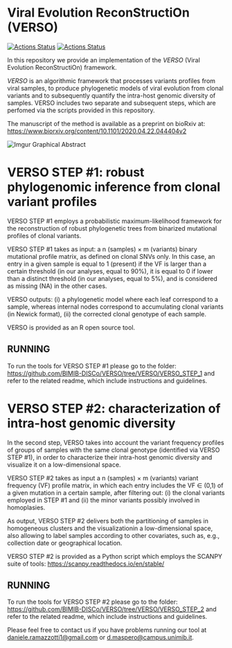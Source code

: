 Viral Evolution ReconStructiOn (VERSO)
================

[![Actions Status](https://github.com/BIMIB-DISCo/VERSO/workflows/check-master/badge.svg)](https://github.com/BIMIB-DISCo/VERSO/actions?query=workflow%3Acheck-master)
[![Actions Status](https://github.com/BIMIB-DISCo/VERSO/workflows/check-development/badge.svg)](https://github.com/BIMIB-DISCo/VERSO/actions?query=workflow%3Acheck-development)

In this repository we provide an implementation of the *VERSO* (Viral Evolution ReconStructiOn) framework. 

*VERSO* is an algorithmic framework that processes variants profiles from viral samples, to produce phylogenetic models of viral evolution from clonal variants and to subsequently quantify the intra-host genomic diversity of samples. VERSO includes two separate and subsequent steps, which are perfomed via the scripts provided in this repository. 

The manuscript of the method is available as a preprint on bioRxiv at: https://www.biorxiv.org/content/10.1101/2020.04.22.044404v2

![Imgur Graphical Abstract](https://github.com/BIMIB-DISCo/VERSO/blob/VERSO/graphical_abstract.png) 

# VERSO STEP #1: robust phylogenomic inference from clonal variant profiles
VERSO STEP #1 employs a probabilistic maximum-likelihood framework for the reconstruction of robust phylogenetic trees from binarized mutational profiles of clonal variants. 

VERSO STEP #1 takes as input:  a n (samples) × m (variants) binary mutational profile matrix, as defined on clonal SNVs only.  In this case, an entry in a given sample is equal to 1 (present) if the VF is larger than a certain threshold (in our analyses, equal to 90%), it is equal to 0 if lower than a distinct threshold (in our analyses, equal to 5%), and is considered as missing (NA) in the other cases.

VERSO outputs: (i) a phylogenetic model where each leaf correspond to a sample, whereas internal nodes correspond to accumulating clonal variants (in Newick format), (ii) the corrected clonal genotype of each sample.

VERSO is provided as an R open source tool. 

## RUNNING
To run the tools for VERSO STEP #1 please go to the folder: https://github.com/BIMIB-DISCo/VERSO/tree/VERSO/VERSO_STEP_1 and refer to the related readme, which include instructions and guidelines. 


# VERSO STEP #2: characterization of intra-host genomic diversity
In the second step, VERSO takes into account the variant frequency profiles of groups of samples with the same clonal genotype (identified via VERSO STEP #1), in order to characterize their intra-host genomic diversity and visualize it on a low-dimensional space. 

VERSO STEP #2 takes as input a n (samples) × m (variants) variant frequency (VF) profile matrix, in which each entry includes the VF ∈ (0,1) of a given mutation in a certain sample, after filtering out: (i) the clonal variants employed in STEP #1 and (ii) the minor variants possibly involved in homoplasies.

As output, VERSO STEP #2 delivers both the partitioning of samples in homogeneous clusters and the visualizationin a low-dimensional space, also allowing to label samples according to other covariates, such as, e.g., collection date or geographical location. 

VERSO STEP #2 is provided as a Python script which employs the SCANPY suite of tools: https://scanpy.readthedocs.io/en/stable/

## RUNNING
To run the tools for VERSO STEP #2 please go to the folder: https://github.com/BIMIB-DISCo/VERSO/tree/VERSO/VERSO_STEP_2 and refer to the related readme, which include instructions and guidelines. 


Please feel free to contact us if you have problems running our tool at daniele.ramazzotti1@gmail.com or d.maspero@campus.unimib.it. 
